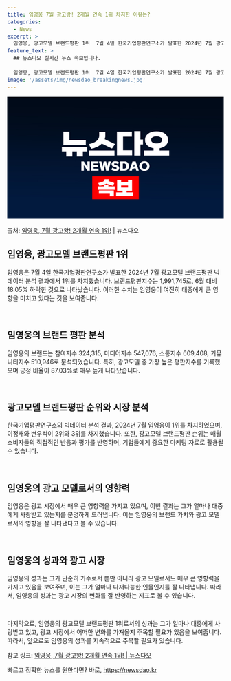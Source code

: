 ```yaml
---
title: 임영웅 7월 광고왕! 2개월 연속 1위 차지한 이유는?
categories:
  - News
excerpt: >
  임영웅, 광고모델 브랜드평판 1위  7월 4일 한국기업평판연구소가 발표한 2024년 7월 광고모델 브랜드평판…
feature_text: >
  ## 뉴스다오 실시간 뉴스 속보입니다.

  임영웅, 광고모델 브랜드평판 1위  7월 4일 한국기업평판연구소가 발표한 2024년 7월 광고모델 브랜드평판…
image: '/assets/img/newsdao_breakingnews.jpg'
---
```


![뉴스다오 속보](/assets/img/newsdao_breakingnews.jpg)

<p>출처: <a href="https://newsdao.kr/4608" rel="dofollow">임영웅, 7월 광고왕! 2개월 연속 1위!</a> | 뉴스다오</p>

<h2 data-ke-size="size26">임영웅, 광고모델 브랜드평판 1위</h2>
임영웅은 7월 4일 한국기업평판연구소가 발표한 2024년 7월 광고모델 브랜드평판 빅데이터 분석 결과에서 1위를 차지했습니다. 브랜드평판지수는 1,991,745로, 6월 대비 18.05% 하락한 것으로 나타났습니다. 이러한 수치는 임영웅이 여전히 대중에게 큰 영향을 미치고 있다는 것을 보여줍니다.

<p data-ke-size="size16">&nbsp;</p>

<h2 data-ke-size="size24">임영웅의 브랜드 평판 분석</h2>
임영웅의 브랜드는 참여지수 324,315, 미디어지수 547,076, 소통지수 609,408, 커뮤니티지수 510,946로 분석되었습니다. 특히, 광고모델 중 가장 높은 평판지수를 기록했으며 긍정 비율이 87.03%로 매우 높게 나타났습니다.

<p data-ke-size="size16">&nbsp;</p>

<h2 data-ke-size="size24">광고모델 브랜드평판 순위와 시장 분석</h2>
한국기업평판연구소의 빅데이터 분석 결과, 2024년 7월 임영웅이 1위를 차지하였으며, 이정재와 변우석이 2위와 3위를 차지했습니다. 또한, 광고모델 브랜드평판 순위는 매월 소비자들의 직접적인 반응과 평가를 반영하며, 기업들에게 중요한 마케팅 자료로 활용될 수 있습니다.

<p data-ke-size="size16">&nbsp;</p>

<h2 data-ke-size="size24">임영웅의 광고 모델로서의 영향력</h2>
임영웅은 광고 시장에서 매우 큰 영향력을 가지고 있으며, 이번 결과는 그가 얼마나 대중에게 사랑받고 있는지를 분명하게 드러냅니다. 이는 임영웅의 브랜드 가치와 광고 모델로서의 영향을 잘 나타낸다고 볼 수 있습니다.

<p data-ke-size="size16">&nbsp;</p>

<h2 data-ke-size="size24">임영웅의 성과와 광고 시장</h2>
임영웅의 성과는 그가 단순히 가수로서 뿐만 아니라 광고 모델로서도 매우 큰 영향력을 가지고 있음을 보여주며, 이는 그가 얼마나 다재다능한 인물인지를 잘 나타냅니다. 따라서, 임영웅의 성과는 광고 시장의 변화를 잘 반영하는 지표로 볼 수 있습니다.

<p data-ke-size="size16">&nbsp;</p>

마지막으로, 임영웅의 광고모델 브랜드평판 1위로서의 성과는 그가 얼마나 대중에게 사랑받고 있고, 광고 시장에서 어떠한 변화를 가져올지 주목할 필요가 있음을 보여줍니다. 따라서, 앞으로도 임영웅의 성과를 지속적으로 주목할 필요가 있습니다.

참고 링크: [임영웅, 7월 광고왕! 2개월 연속 1위! | 뉴스다오](https://newsdao.kr/4608) 

빠르고 정확한 뉴스를 원한다면? 바로, <a href="https://newsdao.kr" rel="dofollow">https://newsdao.kr</a>


    
